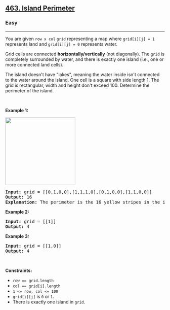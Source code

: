 <h2><a href="https://leetcode.com/problems/number-complement/">463. Island Perimeter</a></h2><h3>Easy</h3><hr><p>You are given <code>row x col</code> <code>grid</code> representing a map where <code>grid[i][j] = 1</code> represents&nbsp;land and <code>grid[i][j] = 0</code> represents water.</p>

<p>Grid cells are connected <strong>horizontally/vertically</strong> (not diagonally). The <code>grid</code> is completely surrounded by water, and there is exactly one island (i.e., one or more connected land cells).</p>

<p>The island doesn&#39;t have &quot;lakes&quot;, meaning the water inside isn&#39;t connected to the water around the island. One cell is a square with side length 1. The grid is rectangular, width and height don&#39;t exceed 100. Determine the perimeter of the island.</p>

<p>&nbsp;</p>
<p><strong class="example">Example 1:</strong></p>
<img src="https://assets.leetcode.com/uploads/2018/10/12/island.png" style="width: 221px; height: 213px;" />
<pre>
<strong>Input:</strong> grid = [[0,1,0,0],[1,1,1,0],[0,1,0,0],[1,1,0,0]]
<strong>Output:</strong> 16
<strong>Explanation:</strong> The perimeter is the 16 yellow stripes in the image above.
</pre>

<p><strong class="example">Example 2:</strong></p>

<pre>
<strong>Input:</strong> grid = [[1]]
<strong>Output:</strong> 4
</pre>

<p><strong class="example">Example 3:</strong></p>

<pre>
<strong>Input:</strong> grid = [[1,0]]
<strong>Output:</strong> 4
</pre>

<p>&nbsp;</p>
<p><strong>Constraints:</strong></p>

<ul>
	<li><code>row == grid.length</code></li>
	<li><code>col == grid[i].length</code></li>
	<li><code>1 &lt;= row, col &lt;= 100</code></li>
	<li><code>grid[i][j]</code> is <code>0</code> or <code>1</code>.</li>
	<li>There is exactly one island in <code>grid</code>.</li>
</ul>
